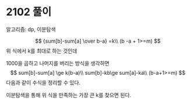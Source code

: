 # 2102 풀이

알고리즘: dp, 이분탐색


$$
{sum[b]-sum[a] \over b-a} =k\\
(b -a + 1>=m)
$$
위 식에서 k를 최대로 하는 것인데

1000을 곱하고 나머지를 버리는 방식을 생각하면
$$
sum[b]-sum[a] \ge k(b-a)\\
sum[b]-kb\ge sum[a]-ka\\
(b-a+1>=m)
$$
다음과 같이 수식을 정리할 수 있다.



이분탐색을 통해 위 식을 만족하는 가장 큰 k를 찾으면 된다.